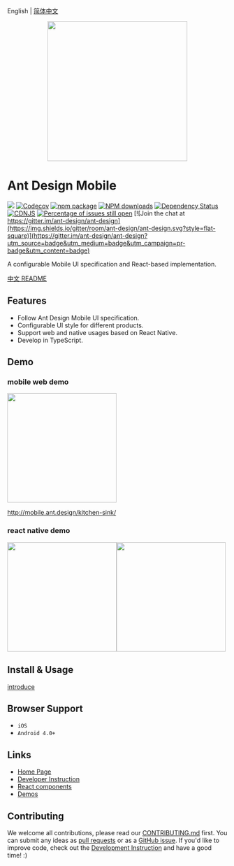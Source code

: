 English | [简体中文](./README.zh-CN.md)

<p align="center">
  <a href="http://mobile.ant.design">
    <img width="320" src="https://zos.alipayobjects.com/rmsportal/XyhtJExcOrXZnLv.png">
  </a>
</p>

# Ant Design Mobile
[![](https://img.shields.io/travis/ant-design/ant-design-mobile.svg?style=flat-square)](https://travis-ci.org/ant-design/ant-design-mobile)
[![Codecov](https://img.shields.io/codecov/c/github/ant-design/ant-design-mobile.svg?style=flat-square)](https://codecov.io/gh/ant-design/ant-design-mobile)
[![npm package](https://img.shields.io/npm/v/antd-mobile.svg?style=flat-square)](https://www.npmjs.org/package/antd-mobile)
[![NPM downloads](http://img.shields.io/npm/dm/antd-mobile.svg?style=flat-square)](https://npmjs.org/package/antd-mobile)
[![Dependency Status](https://david-dm.org/ant-design/ant-design-mobile.svg?style=flat-square)](https://david-dm.org/ant-design/ant-design-mobile)
[![CDNJS](https://img.shields.io/cdnjs/v/antd-mobile.svg?style=flat-square)](https://cdnjs.com/libraries/antd-mobile)
[![Percentage of issues still open](http://isitmaintained.com/badge/open/ant-design/ant-design-mobile.svg)](http://isitmaintained.com/project/ant-design/ant-design-mobile "Percentage of issues still open")
[![Join the chat at https://gitter.im/ant-design/ant-design](https://img.shields.io/gitter/room/ant-design/ant-design.svg?style=flat-square)](https://gitter.im/ant-design/ant-design?utm_source=badge&utm_medium=badge&utm_campaign=pr-badge&utm_content=badge)

A configurable Mobile UI specification and React-based implementation.

[中文 README](README.zh-CN.md)

## Features

- Follow Ant Design Mobile UI specification.
- Configurable UI style for different products.
- Support web and native usages based on React Native.
- Develop in TypeScript.

## Demo

### mobile web demo

<img width="250" src="https://zos.alipayobjects.com/rmsportal/dLMGiKuyFLBfYfm.png" />

http://mobile.ant.design/kitchen-sink/

### react native demo

<img width="250" src="https://cloud.githubusercontent.com/assets/1698185/23120244/7da34ea6-f796-11e6-94c0-5e980334eb86.png" /><img width="250" src="https://user-images.githubusercontent.com/1698185/27175806-f0a8a7f0-51f2-11e7-85fb-4b7ea9f89e5b.png" />

## Install & Usage

[introduce](docs/react/introduce.en-US.md#安装)

## Browser Support

- `iOS`
- `Android 4.0+`

## Links

- [Home Page](http://mobile.ant.design)
- [Developer Instruction](http://github.com/ant-design/ant-design-mobile/blob/master/development.en-US.md)
- [React components](http://github.com/react-component/)
- [Demos](https://github.com/ant-design/antd-mobile-samples)

## Contributing

We welcome all contributions, please read our [CONTRIBUTING.md](https://github.com/ant-design/ant-design-mobile/blob/master/.github/CONTRIBUTING.md) first. You can submit any ideas as [pull requests](https://github.com/ant-design/ant-design-mobile/pulls) or as a [GitHub issue](https://github.com/ant-design/ant-design-mobile/issues). If you'd like to improve code, check out the [Development Instruction](https://github.com/ant-design/ant-design-mobile/blob/master/development.en-US.md) and have a good time! :)
